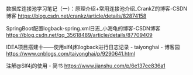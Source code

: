 数据库连接池学习笔记（一）：原理介绍+常用连接池介绍_CrankZ的博客-CSDN博客  https://blog.csdn.net/crankz/article/details/82874158





SpringBoot配置logback-spring.xml日志_小海龟的博客-CSDN博客  https://blog.csdn.net/qq_35618489/article/details/87709409

IDEA项目搭建十——使用slf4j和logback进行日志记录 - taiyonghai - 博客园  https://www.cnblogs.com/taiyonghai/p/9290641.html

注解@Slf4j的使用 - 简书  https://www.jianshu.com/p/6e137ee836a1